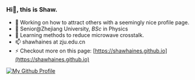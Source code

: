 ### Hi👋, this is Shaw.

- 🔭 Working on how to attract others with a seemingly nice profile page.
- 💬 Senior@Zhejiang University, *BSc* in Physics
- 🌱 Learning methods to reduce microwave crosstalk.
- 📫 shawhaines at zju.edu.cn
- ⚡ Checkout more on this page: [https://shawhaines.github.io](https://shawhaines.github.io)


[![My Github Profile](https://github-readme-stats.vercel.app/api?username=ShawHaines)]()

<!--
**ShawHaines/ShawHaines** is a ✨ _special_ ✨ repository because its `README.md` (this file) appears on your GitHub profile.

Here are some ideas to get you started:

- 🔭 I’m currently working on ...
- 🌱 I’m currently learning ...
- 👯 I’m looking to collaborate on ...
- 🤔 I’m looking for help with ...
- 💬 Ask me about ...
- 📫 How to reach me: ...
- 😄 Pronouns: ...
- ⚡ Fun fact: ...
-->
